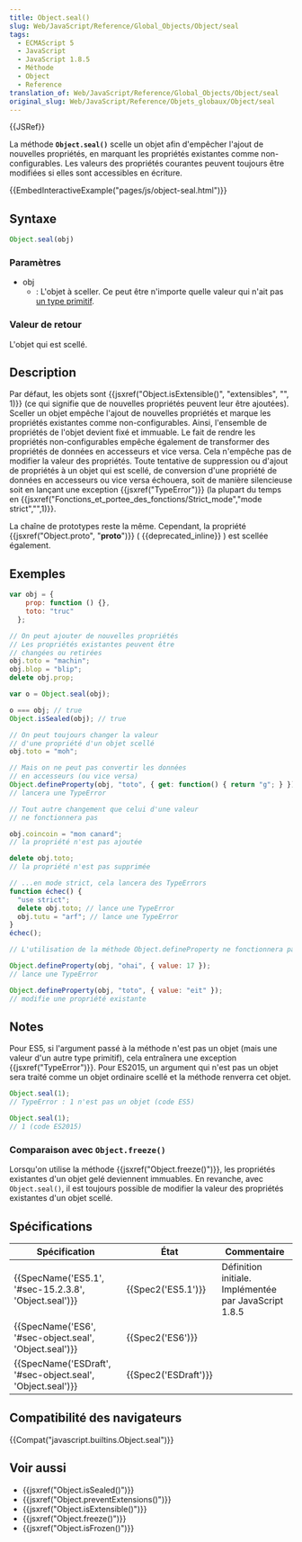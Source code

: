 ```yaml
---
title: Object.seal()
slug: Web/JavaScript/Reference/Global_Objects/Object/seal
tags:
  - ECMAScript 5
  - JavaScript
  - JavaScript 1.8.5
  - Méthode
  - Object
  - Reference
translation_of: Web/JavaScript/Reference/Global_Objects/Object/seal
original_slug: Web/JavaScript/Reference/Objets_globaux/Object/seal
---
```

{{JSRef}}

La méthode **`Object.seal()`** scelle un objet afin d'empêcher l'ajout de nouvelles propriétés, en marquant les propriétés existantes comme non-configurables. Les valeurs des propriétés courantes peuvent toujours être modifiées si elles sont accessibles en écriture.

{{EmbedInteractiveExample("pages/js/object-seal.html")}}

## Syntaxe

```js
Object.seal(obj)
```

### Paramètres

- obj
  - : L'objet à sceller. Ce peut être n'importe quelle valeur qui n'ait pas [un type primitif](/fr/docs/Web/JavaScript/Guide/Types_et_grammaire#Types_de_données).

### Valeur de retour

L'objet qui est scellé.

## Description

Par défaut, les objets sont {{jsxref("Object.isExtensible()", "extensibles", "", 1)}} (ce qui signifie que de nouvelles propriétés peuvent leur être ajoutées). Sceller un objet empêche l'ajout de nouvelles propriétés et marque les propriétés existantes comme non-configurables. Ainsi, l'ensemble de propriétés de l'objet devient fixé et immuable. Le fait de rendre les propriétés non-configurables empêche également de transformer des propriétés de données en accesseurs et vice versa. Cela n'empêche pas de modifier la valeur des propriétés. Toute tentative de suppression ou d'ajout de propriétés à un objet qui est scellé, de conversion d'une propriété de données en accesseurs ou vice versa échouera, soit de manière silencieuse soit en lançant une exception {{jsxref("TypeError")}} (la plupart du temps en {{jsxref("Fonctions_et_portee_des_fonctions/Strict_mode","mode strict","",1)}}.

La chaîne de prototypes reste la même. Cependant, la propriété {{jsxref("Object.proto", "__proto__")}} ( {{deprecated_inline}} ) est scellée également.

## Exemples

```js
var obj = {
    prop: function () {},
    toto: "truc"
  };

// On peut ajouter de nouvelles propriétés
// Les propriétés existantes peuvent être
// changées ou retirées
obj.toto = "machin";
obj.blop = "blip";
delete obj.prop;

var o = Object.seal(obj);

o === obj; // true
Object.isSealed(obj); // true

// On peut toujours changer la valeur
// d'une propriété d'un objet scellé
obj.toto = "moh";

// Mais on ne peut pas convertir les données
// en accesseurs (ou vice versa)
Object.defineProperty(obj, "toto", { get: function() { return "g"; } });
// lancera une TypeError

// Tout autre changement que celui d'une valeur
// ne fonctionnera pas

obj.coincoin = "mon canard";
// la propriété n'est pas ajoutée

delete obj.toto;
// la propriété n'est pas supprimée

// ...en mode strict, cela lancera des TypeErrors
function échec() {
  "use strict";
  delete obj.toto; // lance une TypeError
  obj.tutu = "arf"; // lance une TypeError
}
échec();

// L'utilisation de la méthode Object.defineProperty ne fonctionnera pas

Object.defineProperty(obj, "ohai", { value: 17 });
// lance une TypeError

Object.defineProperty(obj, "toto", { value: "eit" });
// modifie une propriété existante
```

## Notes

Pour ES5, si l'argument passé à la méthode n'est pas un objet (mais une valeur d'un autre type primitif), cela entraînera une exception {{jsxref("TypeError")}}. Pour ES2015, un argument qui n'est pas un objet sera traité comme un objet ordinaire scellé et la méthode renverra cet objet.

```js
Object.seal(1);
// TypeError : 1 n'est pas un objet (code ES5)

Object.seal(1);
// 1 (code ES2015)
```

### Comparaison avec `Object.freeze()`

Lorsqu'on utilise la méthode {{jsxref("Object.freeze()")}}, les propriétés existantes d'un objet gelé deviennent immuables. En revanche, avec `Object.seal()`, il est toujours possible de modifier la valeur des propriétés existantes d'un objet scellé.

## Spécifications

| Spécification                                                                | État                         | Commentaire                                           |
| ---------------------------------------------------------------------------- | ---------------------------- | ----------------------------------------------------- |
| {{SpecName('ES5.1', '#sec-15.2.3.8', 'Object.seal')}}     | {{Spec2('ES5.1')}}     | Définition initiale. Implémentée par JavaScript 1.8.5 |
| {{SpecName('ES6', '#sec-object.seal', 'Object.seal')}}     | {{Spec2('ES6')}}         |                                                       |
| {{SpecName('ESDraft', '#sec-object.seal', 'Object.seal')}} | {{Spec2('ESDraft')}} |                                                       |

## Compatibilité des navigateurs

{{Compat("javascript.builtins.Object.seal")}}

## Voir aussi

- {{jsxref("Object.isSealed()")}}
- {{jsxref("Object.preventExtensions()")}}
- {{jsxref("Object.isExtensible()")}}
- {{jsxref("Object.freeze()")}}
- {{jsxref("Object.isFrozen()")}}
